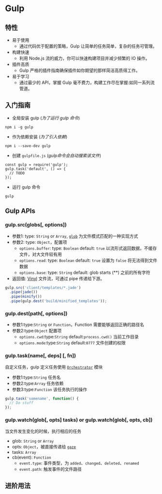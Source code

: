 # Gulp

## 特性

- 易于使用
  - 通过代码优于配置的策略，Gulp 让简单的任务简单，复杂的任务可管理。
- 构建快速
  - 利用 Node.js 流的威力，你可以快速构建项目并减少频繁的 IO 操作。
- 插件高质
  - Gulp 严格的插件指南确保插件如你期望的那样简洁高质得工作。
- 易于学习
  - 通过最少的 API，掌握 Gulp 毫不费力，构建工作尽在掌握:如同一系列流管道。

## 入门指南

- 全局安装 gulp (*为了运行 gulp 命令*)
```
npm i -g gulp
```

- 作为依赖安装 (*为了引入依赖*)
```
npm i --save-dev gulp
```

- 创建 `gulpfile.js` (*gulp命令会自动搜索该文件*)
```
const gulp = require('gulp');
gulp.task('default', () => {
  // TODO
});
```

- 运行 gulp 命令
```
gulp
```

## Gulp APIs

### gulp.src(globs[, options])

- 参数1: type: `String` or `Array`, [`glob`](https://github.com/Cinux-Chosan/learning/blob/master/Projects%E6%9E%84%E5%BB%BA-learning/gulp/node-glob.md) 为文件模式匹配的一种实现方式
- 参数2: type: `Object`，配置项
  - `options.buffer`: type: `Boolean` default: `true` 以流形式返回数据，不缓存文件，对大文件较有用
  - `options.read`: type: `Boolean` default: `true` 设置为 `false` 将无法得到文件数据
  - `options.base`: type: `String` default: glob starts (\*\*)  之前的所有字符
- 返回值: [Vinyl](https://github.com/Cinux-Chosan/learning/blob/master/Projects%E6%9E%84%E5%BB%BA-learning/gulp/vinyl.md) 文件流，可通过 pipe 传递给下游。

```javascript
gulp.src('client/templates/*.jade')
  .pipe(jade())
  .pipe(minify())
  .pipe(gulp.dest('build/minified_templates'));
```

### gulp.dest(path[, options])

- 参数1:type:`String` or `Function`，Function 需要能够返回正确的路径名
- 参数2:type:`Object` 配置项
  - `options.cwd`:type:`String` default:`process.cwd()` 当前工作目录
  - `options.mode`:type:`String` default:`0777` 文件创建的权限

### gulp.task(name[, deps] [, fn])

自定义任务，gulp 定义任务使用 [`Orchestrator`](https://github.com/Cinux-Chosan/learning/blob/master/Projects%E6%9E%84%E5%BB%BA-learning/gulp/Orchestrator.md) 模块
- 参数1:type:`String`  任务名
- 参数2:type:`Array`  任务依赖
- 参数3:type:`Function`  该任务执行的操作

```javascript
gulp.task('somename', function() {
  // Do stuff
});
```

### gulp.watch(glob[, opts] tasks) or gulp.watch(glob[, opts, cb])

当文件发生变化的时候，执行相应的任务
- glob: `String` or `Array`
- opts: `Object`，被直接传递给 [`gaze`](https://github.com/Cinux-Chosan/learning/blob/master/Projects%E6%9E%84%E5%BB%BA-learning/gulp/gaze.md)
- tasks: `Array`
- cb(event): `Function`
  - `event.type`: 事件类型，为 `added`、`changed`、`deleted`、`renamed`
  - `event.path`: 触发事件的文件路径


## 进阶用法
